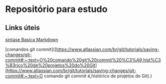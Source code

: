 # Repositório para estudo
## Links úteis
[sintase Basica Markdown](https://www.markdownguide.org/basic-syntax/)

[comandos git commit]([https://www.atlassian.com/br/git/tutorials/saving-changes/git-commit#:~:text=O%20comando%20git%20commit%20%C3%A9,hist%C3%B3rico%20de%20projetos%20do%20Git](https://www.atlassian.com/br/git/tutorials/saving-changes/git-commit#:~:text=O comando git commit é,histórico de projetos do Git).)

